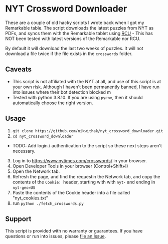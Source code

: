 # NYT Crossword Downloader

These are a couple of old hacky scripts I wrote back when I got my Remarkable
table. The script downloads the latest puzzles from NYT as PDFs, and syncs them
with the Remarkable tablet using [RCU](http://www.davisr.me/projects/rcu/) -
This has NOT been tested with latest versions of the Remarkable nor RCU.

By default it will download the last two weeks of puzzles. It will not download
a file twice if the file exists in the `crosswords` folder.

## Caveats

- This script is not affiliated with the NYT at all, and use of this script is
  at your own risk. Although I haven't been permanently banned, I have run into
  issues where their bot detection blocked m
- Tested with python 3.8.10. If you are using `pyenv`, then it should
  automatically choose the right version.

## Usage

1. `git clone https://github.com/nikwithak/nyt_crossword_downloader.git`
2. `cd nyt_crossword_downloader`

- TODO: Add login / authentication to the script so these next steps aren't
  necessary.

3. Log in to https://www.nytimes.com/crosswords/ in your browser.
4. Open Developer Tools in your browser (Control+Shift+I)
5. Open the Network tab.
6. Refresh the page, and find the requestin the Network tab, and copy the
   contents of the `Cookie: `header, starting with with `nyt-` and ending in
   `nyt-geo=US`
7. Paste the contents of the Cookie header into a file called "nyt_cookies.txt"
8. run `python ./fetch_crosswords.py`

## Support

This script is provided with no warranty or guarantees. If you have questions or
run into issues, please
[file an Issue](https://github.com/nikwithak/nyt_crossword_downloader/issues/new/choose).
